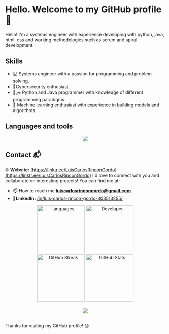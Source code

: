 # Hello. Welcome to my GitHub profile 👋

Hello! I'm a systems engineer with experience developing with python, java, html, css and working methodologies such as scrum and spiral development.

## Skills

- 💻 Systems engineer with a passion for programming and problem solving.
- 🔐Cybersecurity enthusiast.
- 🐍,☕ Python and Java programmer with knowledge of different programming paradigms.
- 🤖 Machine learning enthusiast with experience in building models and algorithms.

## Languages ​​and tools
<p align='center'>
  <a href='https://skillicons.dev'>
    <img src='https://skillicons.dev/icons?i=py,mysql,html,css,vscode,github,java,eclipse,mongodb,flask,javascript,firebase,postgresql' />
  </a>
</p>

## Contact 📬
🌐 **Website:** [https://linktr.ee/LuisCarlosRinconGordo](https://linktr.ee/LuisCarlosRinconGordo)
I'd love to connect with you and collaborate on interesting projects! You can find me at:
- 📫 How to reach me **luiscarlosrincongordo@gmail.com**
- **👤LinkedIn:** [/in/luis-carlos-rincon-gordo-303513255/](https://www.linkedin.com/in/luis-carlos-rincon-gordo-303513255)

<div align="center">
  <img src="https://github-readme-stats.vercel.app/api/top-langs?username=LuisCarlosRinconG&locale=en&hide_title=false&layout=compact&card_width=320&langs_count=5&theme=dracula&hide_border=false&bg_color=000000&title_color=3498db&icon_color=3498db" height="150" alt="languages" />
  <img src="https://media1.giphy.com/media/bGgsc5mWoryfgKBx1u/giphy.gif?cid=ecf05e47wytjdjo3o14axzovkee5ona8qnlz2qsaamukhlmz&ep=v1_gifs_search&rid=giphy.gif&ct=g" height="150" alt="Developer">
  <br>
  <img src="https://github-readme-streak-stats.herokuapp.com/?user=LuisCarlosRinconG&theme=dracula&hide_border=false&bg_color=000000&title_color=3498db&icon_color=3498db&theme=dark&background=000000" height="150" alt="GitHub Streak" />
  <img src="https://github-readme-stats.vercel.app/api?username=LuisCarlosRinconG&theme=dracula&hide_border=false&include_all_commits=false&count_private=true&bg_color=000000&title_color=3498db&icon_color=3498db" height="150" alt="GitHub Stats" />
</div>
<br>
<div align="center">
  <img src="https://profile-counter.glitch.me/LuisCarlosRinconG/count.svg?" class="contador" />
</div>
<br>

Thanks for visiting my GitHub profile! 😊
